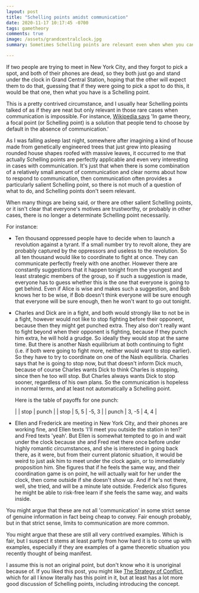 ```yaml
---
layout: post
title: "Schelling points amidst communication"
date: 2020-11-17 10:17:45 -0700
tags: gametheory
comments: true
image: /assets/grandcentralclock.jpg
summary: Sometimes Schelling points are relevant even when when you can talk freely.

---
```

If two people are trying to meet in New York City, and they forgot to pick a spot, and both of their phones are dead, so they both just go and stand under the clock in Grand Central Station, hoping that the other will expect them to do that, guessing that if they were going to pick a spot to do this, it would be that one, then what you have is a Schelling point.

This is a pretty contrived circumstance, and I usually hear Schelling points talked of as if they are neat but only relevant in those rare cases when communication is impossible. For instance, [Wikipedia says](https://en.wikipedia.org/wiki/Focal_point_(game_theory)) 'In game theory, a focal point (or Schelling point) is a solution that people tend to choose by default in the absence of communication.'<!--ex-->

As I was falling asleep last night, somewhere after imagining a kind of house made from genetically engineered trees that just grew into pleasing rounded house shapes roofed with massive leaves, it occurred to me that actually Schelling points are perfectly applicable and even very interesting in cases with communication. It's just that when there is some combination of a relatively small amount of communication and clear norms about how to respond to communication, then communication often provides a particularly salient Schelling point, so there is not much of a question of what to do, and Schelling points don't seem relevant.

When many things are being said, or there are other salient Schelling points, or it isn't clear that everyone's motives are trustworthy, or probably in other cases, there is no longer a determinate Schelling point necessarily.

For instance:

- Ten thousand oppressed people have to decide when to launch a revolution against a tyrant. If a small number try to revolt alone, they are probably captured by the oppressors and useless to the revolution. So all ten thousand would like to coordinate to fight at once. They can communicate perfectly freely with one another. However there are constantly suggestions that it happen tonight from the youngest and least strategic members of the group, so if such a suggestion is made, everyone has to guess whether this is the one that everyone is going to get behind. Even if Alice is wise and makes such a suggestion, and Bob knows her to be wise, if Bob doesn't think everyone will be sure enough that everyone will be sure enough, then he won't want to go out tonight.
- Charles and Dick are in a fight, and both would strongly like to not be in a fight, however would not like to stop fighting before their opponent, because then they might get punched extra. They also don't really want to fight beyond when their opponent is fighting, because if they punch him extra, he will hold a grudge. So ideally they would stop at the same time. But there is another Nash equilibrium at both continuing to fight (i.e. if both were going to fight more, neither would want to stop earlier). So they have to try to coordinate on one of the Nash equilibria. Charles says that he is going to stop now, but that doesn't inform Dick much, because of course Charles wants Dick to think Charles is stopping, since then he too will stop. But Charles always wants Dick to stop sooner, regardless of his own plans. So the communication is hopeless in normal terms, and at least not automatically a Schelling point.

  Here is the table of payoffs for one punch:

  | | stop | punch |
  | stop | 5, 5 | -5, 3 |
  | punch | 3, -5 | 4, 4 |

- Ellen and Frederick are meeting in New York City, and their phones are working fine, and Ellen texts 'I'll meet you outside the station in ten?' and Fred texts 'yeah'. But Ellen is somewhat tempted to go in and wait under the clock because she and Fred met there once before under highly romantic circumstances, and she is interested in going back there, as it were, but from their current platonic situation, it would be weird to just ask him to meet under the clock again, or to immediately proposition him. She figures that if he feels the same way, and their coordination game is on point, he will actually wait for her under the clock, then come outside if she doesn't show up. And if he's not there, well, she tried, and will be a minute late outside. Frederick also figures he might be able to risk-free learn if she feels the same way, and waits inside.

You might argue that these are not all 'communication' in some strict sense of genuine information in fact being cheap to convey. Fair enough probably, but in that strict sense, limits to communication are more common.

You might argue that these are still all very contrived examples. Which is fair, but I suspect it stems at least partly from how hard it is to come up with examples, especially if they are examples of a game theoretic situation you recently thought of being manifest.

I assume this is not an original point, but don't know who it is unoriginal because of. If you liked this post, you might like [The Strategy of Conflict](https://www.amazon.com/Strategy-Conflict-New-Preface-Author/dp/0674840313), which for all I know literally has this point in it, but at least has a lot more good discussion of Schelling points, including introducing the concept.
